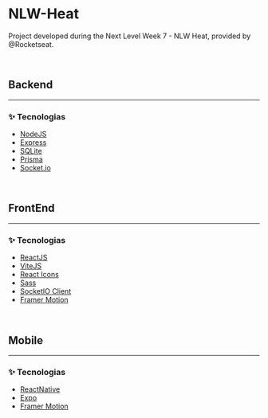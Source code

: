 # NLW-Heat
Project developed during the Next Level Week 7 - NLW Heat, provided by @Rocketseat.

<br/>

## Backend
---
### ✨ Tecnologias
- [NodeJS](https://nodejs.org/)
- [Express](https://expressjs.com/pt-br/)
- [SQLite](https://www.sqlite.org/)
- [Prisma](https://www.prisma.io/)
- [Socket.io](https://socket.io/)

<br/>

## FrontEnd
---
### ✨ Tecnologias
- [ReactJS](https://pt-br.reactjs.org/)
- [ViteJS](https://vitejs.dev/)
- [React Icons](https://react-icons.github.io/react-icons/)
- [Sass](https://sass-lang.com/)
- [SocketIO Client](https://socket.io/docs/v4/client-api/)
- [Framer Motion](https://www.framer.com/motion/)

<br/>

## Mobile
---
### ✨ Tecnologias
- [ReactNative](https://reactnative.dev/)
- [Expo](https://expo.io/)
- [Framer Motion](https://www.framer.com/motion/)